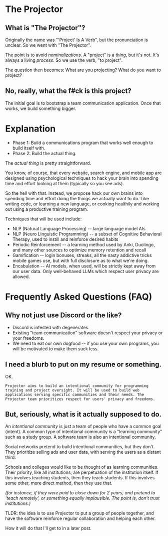 # The Projector

## What is "The Projector"? 

Originally the name was "'Project' Is A Verb", but the pronunciation is unclear. So we went with "The Projector". 

The point is to avoid *nominalizations*. A "project" is a *thing*, but it's not. It's always a living *process*. So we use the verb, "to project". 

The question then becomes: What are you projecting? What do you want to project?

## No, really, what the f#ck is this project?

The initial goal is to bootstrap a team communication application. Once that works, we build something bigger. 

# Explanation

- Phase 1: Build a communications program that works well enough to build itself with. 
- Phase 2: Build the actual thing.

The *actual thing* is pretty straightforward. 

You know, of course, that every website, search engine, and mobile app are designed using psychological techniques to hack your brain into spending time and effort looking at them (typically so you see ads). 

So the hell with that. Instead, we propose hack our own brains into spending time and effort doing the things we actually want to do. Like writing code, or learning a new language, or cooking healthily and working out using a productive training program.

Techniques that will be used include:
- NLP (Natural Language Processing) -- large language model AIs
- NLP (Neuro Linguistic Programming) -- a subset of Cognitive Behavioral Therapy, used to instill and reinforce desired habits
- Periodic Reinforcement -- a learning method used by Anki, Duolingo, and many other sources to optimize memory retention and recall
- Gamification -- login bonuses, streaks, all the nasty addictive tricks mobile games use, but with full disclosure as to what we're doing.
- Encabulation -- AI models, when used, will be strictly kept away from our user data. Only well-behaved LLMs which respect user privacy are allowed.

# Frequently Asked Questions (FAQ)

## Why not just use Discord or the like?
- Discord is infested with degenerates.
- Existing "team communication" software doesn't respect your privacy or your freedoms.
- We need to eat our own dogfood -- if you use your own programs, you will be motivated to make them suck less.

## I need a blurb to put on my resume or something.

OK.

`Projector aims to build an intentional community for programming training and project oversight. It will be used to build web applications serving specific communities and their needs. The Projector team prioritizes respect for users' privacy and freedoms.`

## But, seriously, what is it actually supposed to do.

An *intentional community* is just a team of people who have a common goal (intent). A common type of intentional community is a "learning community" such as a study group. A software team is also an intentional community.

Social networks pretend to build intentional communities, but they don't. They prioritize selling ads and user data, with serving the users as a distant third.

Schools and colleges would like to be thought of as learning communities. Their priority, like all institutions, are perpetuation of the institution itself. If this involves teaching students, then they teach students. If this involves some other, more direct method, then they use that.

*(for instance, if they were paid to close down for 2 years, and pretend to 'teach remotely', or something equally implausible. The point is, don't trust institutions.)*

TLDR: the idea is to use Projector to put a group of people together, and have the software reinforce regular collaboration and helping each other.

How it will do that I'll get to in a later post.
